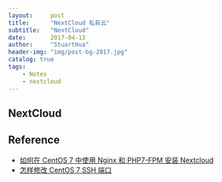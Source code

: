```yaml
---
layout:     post
title:      "NextCloud 私有云"
subtitle:   "NextCloud"
date:       2017-04-13
author:     "StuartHua"
header-img: "img/post-bg-2017.jpg"
catalog: true
tags:
    - Notes
    - nextcloud
---
```


## NextCloud



## Reference

* [如何在 CentOS 7 中使用 Nginx 和 PHP7-FPM 安装 Nextcloud](https://linux.cn/article-8242-1.html)
* [怎样修改 CentOS 7 SSH 端口](https://sebastianblade.com/how-to-modify-ssh-port-in-centos7/)


